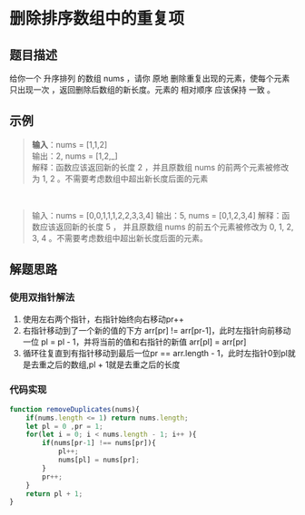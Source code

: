 # 删除排序数组中的重复项

## 题目描述

给你一个 升序排列 的数组 nums ，请你 原地 删除重复出现的元素，使每个元素 只出现一次 ，返回删除后数组的新长度。元素的 相对顺序 应该保持 一致 。

## 示例

> **输入**：nums = [1,1,2] <br>
> 输出：2, nums = [1,2,_] <br>
> 解释：函数应该返回新的长度 2 ，并且原数组 nums 的前两个元素被修改为 1, 2 。不需要考虑数组中超出新长度后面的元素

<br>

> 输入：nums = [0,0,1,1,1,2,2,3,3,4]
> 输出：5, nums = [0,1,2,3,4]
> 解释：函数应该返回新的长度 5 ， 并且原数组 nums 的前五个元素被修改为 0, 1, 2, 3, 4 。不需要考虑数组中超出新长度后面的元素。

## 解题思路

### 使用双指针解法

1. 使用左右两个指针，右指针始终向右移动pr++
2. 右指针移动到了一个新的值的下方 arr[pr] != arr[pr-1]，此时左指针向前移动一位 pl = pl - 1，并将当前的值和右指针的新值 arr[pl] = arr[pr]
3. 循环往复直到有指针移动到最后一位pr == arr.length - 1，此时左指针0到pl就是去重之后的数组,pl + 1就是去重之后的长度

### 代码实现

```js
function removeDuplicates(nums){
    if(nums.length <= 1) return nums.length;
    let pl = 0 ,pr = 1;
    for(let i = 0; i < nums.length - 1; i++ ){
        if(nums[pr-1] !== nums[pr]){
            pl++;
            nums[pl] = nums[pr];
        }
        pr++;
    }
    return pl + 1;
}
```
